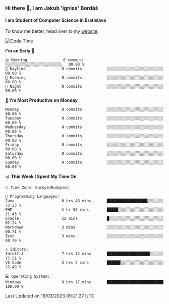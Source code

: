 ### Hi there 👋, I am Jakub 'igniss' Bordáš

#### I am Student of Computer Science in Bratislava
To know me better, head over to my [website](https://bordas.sk).


<!--START_SECTION:waka-->
![Code Time](http://img.shields.io/badge/Code%20Time-1%2C066%20hrs%2057%20mins-blue)

**I'm an Early 🐤** 

```text
🌞 Morning                0 commits           ░░░░░░░░░░░░░░░░░░░░░░░░░   00.00 % 
🌆 Daytime                0 commits           ░░░░░░░░░░░░░░░░░░░░░░░░░   00.00 % 
🌃 Evening                0 commits           ░░░░░░░░░░░░░░░░░░░░░░░░░   00.00 % 
🌙 Night                  0 commits           ░░░░░░░░░░░░░░░░░░░░░░░░░   00.00 % 
```
📅 **I'm Most Productive on Monday** 

```text
Monday                   0 commits           ░░░░░░░░░░░░░░░░░░░░░░░░░   00.00 % 
Tuesday                  0 commits           ░░░░░░░░░░░░░░░░░░░░░░░░░   00.00 % 
Wednesday                0 commits           ░░░░░░░░░░░░░░░░░░░░░░░░░   00.00 % 
Thursday                 0 commits           ░░░░░░░░░░░░░░░░░░░░░░░░░   00.00 % 
Friday                   0 commits           ░░░░░░░░░░░░░░░░░░░░░░░░░   00.00 % 
Saturday                 0 commits           ░░░░░░░░░░░░░░░░░░░░░░░░░   00.00 % 
Sunday                   0 commits           ░░░░░░░░░░░░░░░░░░░░░░░░░   00.00 % 
```


📊 **This Week I Spent My Time On** 

```text
🕑︎ Time Zone: Europe/Budapest

💬 Programming Languages: 
Java                     6 hrs 48 mins       ██████████████████░░░░░░░   73.23 % 
PHP                      1 hr 59 mins        █████░░░░░░░░░░░░░░░░░░░░   21.43 % 
Gradle                   12 mins             █░░░░░░░░░░░░░░░░░░░░░░░░   02.24 % 
Markdown                 3 mins              ░░░░░░░░░░░░░░░░░░░░░░░░░   00.71 % 
Text                     3 mins              ░░░░░░░░░░░░░░░░░░░░░░░░░   00.70 % 

🔥 Editors: 
IntelliJ                 7 hrs 12 mins       ███████████████████░░░░░░   77.51 % 
VS Code                  2 hrs 5 mins        ██████░░░░░░░░░░░░░░░░░░░   22.49 % 

💻 Operating System: 
Windows                  9 hrs 17 mins       █████████████████████████   100.00 % 
```


 Last Updated on 19/03/2023 09:21:27 UTC
<!--END_SECTION:waka-->
